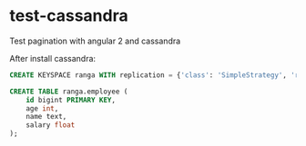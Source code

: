# test-cassandra

Test pagination with angular 2 and cassandra


  After install cassandra:
```sql
CREATE KEYSPACE ranga WITH replication = {'class': 'SimpleStrategy', 'replication_factor': '1'}  AND durable_writes = true;

CREATE TABLE ranga.employee (
    id bigint PRIMARY KEY,
    age int,
    name text,
    salary float
);

```
